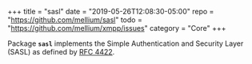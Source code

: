 +++
title    = "sasl"
date     = "2019-05-26T12:08:30-05:00"
repo     = "https://github.com/mellium/sasl"
todo     = "https://github.com/mellium/xmpp/issues"
category = "Core"
+++

Package **`sasl`** implements the Simple Authentication and Security Layer
(SASL) as defined by [RFC 4422].

[RFC 4422]: http://tools.ietf.org/html/rfc4422
